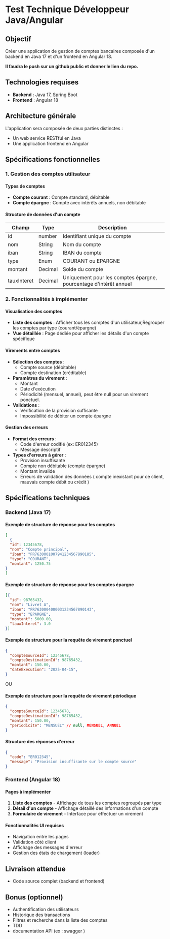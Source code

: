 # Test Technique Développeur Java/Angular

## Objectif
Créer une application de gestion de comptes bancaires composée d'un backend en Java 17 et d'un frontend en Angular 18.

__Il faudra le push sur un github public et donner le lien du repo.__

## Technologies requises
- **Backend** : Java 17, Spring Boot
- **Frontend** : Angular 18

## Architecture générale
L'application sera composée de deux parties distinctes :
- Un web service RESTful en Java 
- Une application frontend en Angular

## Spécifications fonctionnelles

### 1. Gestion des comptes utilisateur

#### Types de comptes
- **Compte courant** : Compte standard, débitable
- **Compte épargne** : Compte avec intérêts annuels, non débitable

#### Structure de données d'un compte
| Champ       | Type        | Description                                                       |
| ----------- | ----------- | ----------------------------------------------------------------- |
| id          | number | Identifiant unique du compte                                      |
| nom         | String      | Nom du compte                                                     |
| iban        | String      | IBAN du compte                                                    |
| type        | Enum        | COURANT ou EPARGNE                                                |
| montant     | Decimal     | Solde du compte                                                   |
| tauxInteret | Decimal     | Uniquement pour les comptes épargne, pourcentage d'intérêt annuel |

### 2. Fonctionnalités à implémenter

#### Visualisation des comptes
- **Liste des comptes** : Afficher tous les comptes d'un utilisateur,Regrouper les comptes par type (courant/épargne)
- **Vue détaillée** : Page dédiée pour afficher les détails d'un compte spécifique

#### Virements entre comptes
- **Sélection des comptes** : 
  - Compte source (débitable)
  - Compte destination (créditable)
- **Paramètres du virement** : 
  - Montant
  - Date d'exécution
  - Périodicité (mensuel, annuel), peut être null pour un virement ponctuel. 
- **Validations** :
  - Vérification de la provision suffisante
  - Impossibilité de débiter un compte épargne

#### Gestion des erreurs
- **Format des erreurs** : 
  - Code d'erreur codifié (ex: ER012345)
  - Message descriptif
- **Types d'erreurs à gérer** :
  - Provision insuffisante
  - Compte non débitable (compte épargne)
  - Montant invalide
  - Erreurs de validation des données ( compte inexistant pour ce client, mauvais compte débit ou crédit )

## Spécifications techniques

### Backend (Java 17)

#### Exemple de structure de réponse pour les comptes
```json
[
  {
  "id": 12345678,
  "nom": "Compte principal",
  "iban": "FR7630001007941234567890185",
  "type": "COURANT",
  "montant": 1250.75
}
]
```

#### Exemple de structure de réponse pour les comptes épargne
```json
[{
  "id": 98765432,
  "nom": "Livret A",
  "iban": "FR7630004000031234567890143",
  "type": "EPARGNE",
  "montant": 5000.00,
  "tauxInteret": 3.0
}]
```

#### Exemple de structure pour la requête de virement ponctuel
```json
{
  "compteSourceId": 12345678,
  "compteDestinationId": 98765432,
  "montant": 150.00,
  "dateExecution": "2025-04-15",
}
```
OU 
#### Exemple de structure pour la requête de virement périodique
```json
{
  "compteSourceId": 12345678,
  "compteDestinationId": 98765432,
  "montant": 150.00,
  "periodicite": "MENSUEL" // null, MENSUEL, ANNUEL
}
```

#### Structure des réponses d'erreur
```json
{
  "code": "ER012345",
  "message": "Provision insuffisante sur le compte source"
}
```

### Frontend (Angular 18)

#### Pages à implémenter
1. **Liste des comptes** - Affichage de tous les comptes regroupés par type
2. **Détail d'un compte** - Affichage détaillé des informations d'un compte
3. **Formulaire de virement** - Interface pour effectuer un virement

#### Fonctionnalités UI requises
- Navigation entre les pages
- Validation côté client
- Affichage des messages d'erreur
- Gestion des états de chargement (loader)

## Livraison attendue

- Code source complet (backend et frontend)

## Bonus (optionnel)

- Authentification des utilisateurs
- Historique des transactions
- Filtres et recherche dans la liste des comptes
- TDD
- documentation API (ex : swagger )
